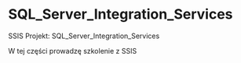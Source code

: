 # SQL_Server_Integration_Services
 SSIS
Projekt: SQL_Server_Integration_Services

W tej części prowadzę szkolenie z SSIS